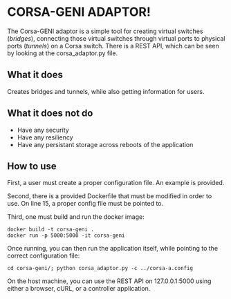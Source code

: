# CORSA-GENI ADAPTOR!

The Corsa-GENI adaptor is a simple tool for creating virtual switches (*bridges*), connecting those virtual switches through virtual ports to physical ports (*tunnels*) on a Corsa switch. There is a REST API, which can be seen by looking at the corsa_adaptor.py file. 

## What it does

Creates bridges and tunnels, while also getting information for users.



## What it does not do

* Have any security
* Have any resiliency
* Have any persistant storage across reboots of the application

## How to use

First, a user must create a proper configuration file. An example is provided.

Second, there is a provided Dockerfile that must be modified in order to use. On line 15, a proper config file must be pointed to.

Third, one must build and run the docker image:

```
docker build -t corsa-geni .
docker run -p 5000:5000 -it corsa-geni
```

Once running, you can then run the application itself, while pointing to the correct configuration file:

```
cd corsa-geni/; python corsa_adaptor.py -c ../corsa-a.config
```

On the host machine, you can use the REST API on 127.0.0.1:5000 using either a browser, cURL, or a controller application.

